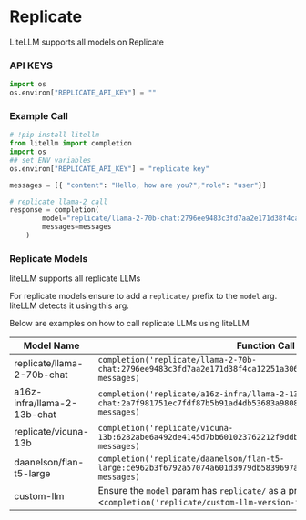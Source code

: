 # Replicate

LiteLLM supports all models on Replicate

### API KEYS
```python
import os
os.environ["REPLICATE_API_KEY"] = ""
```


### Example Call

```python
# !pip install litellm
from litellm import completion
import os
## set ENV variables
os.environ["REPLICATE_API_KEY"] = "replicate key"

messages = [{ "content": "Hello, how are you?","role": "user"}]

# replicate llama-2 call
response = completion(
        model="replicate/llama-2-70b-chat:2796ee9483c3fd7aa2e171d38f4ca12251a30609463dcfd4cd76703f22e96cdf",
        messages=messages
    )
```

### Replicate Models
liteLLM supports all replicate LLMs

For replicate models ensure to add a `replicate/` prefix to the `model` arg. liteLLM detects it using this arg.

Below are examples on how to call replicate LLMs using liteLLM

Model Name                  | Function Call                                                  | Required OS Variables                |
-----------------------------|----------------------------------------------------------------|--------------------------------------|
 replicate/llama-2-70b-chat | `completion('replicate/llama-2-70b-chat:2796ee9483c3fd7aa2e171d38f4ca12251a30609463dcfd4cd76703f22e96cdf', messages)` | `os.environ['REPLICATE_API_KEY']`    |
 a16z-infra/llama-2-13b-chat| `completion('replicate/a16z-infra/llama-2-13b-chat:2a7f981751ec7fdf87b5b91ad4db53683a98082e9ff7bfd12c8cd5ea85980a52', messages)`| `os.environ['REPLICATE_API_KEY']`    |
 replicate/vicuna-13b  | `completion('replicate/vicuna-13b:6282abe6a492de4145d7bb601023762212f9ddbbe78278bd6771c8b3b2f2a13b', messages)` | `os.environ['REPLICATE_API_KEY']` |
 daanelson/flan-t5-large    | `completion('replicate/daanelson/flan-t5-large:ce962b3f6792a57074a601d3979db5839697add2e4e02696b3ced4c022d4767f', messages)`    | `os.environ['REPLICATE_API_KEY']`    |
 custom-llm    | Ensure the `model` param has `replicate/` as a prefix <`completion('replicate/custom-llm-version-id', messages)`    | `os.environ['REPLICATE_API_KEY']`    |
